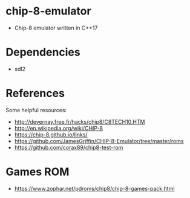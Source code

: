 # chip-8-emulator

* Chip-8 emulator written in C++17

# Dependencies

* sdl2

# References

Some helpful resources:

* <http://devernay.free.fr/hacks/chip8/C8TECH10.HTM>
* <http://en.wikipedia.org/wiki/CHIP-8>
* <https://chip-8.github.io/links/>
* <https://github.com/JamesGriffin/CHIP-8-Emulator/tree/master/roms>
* <https://github.com/corax89/chip8-test-rom>

# Games ROM

* <https://www.zophar.net/pdroms/chip8/chip-8-games-pack.html>
